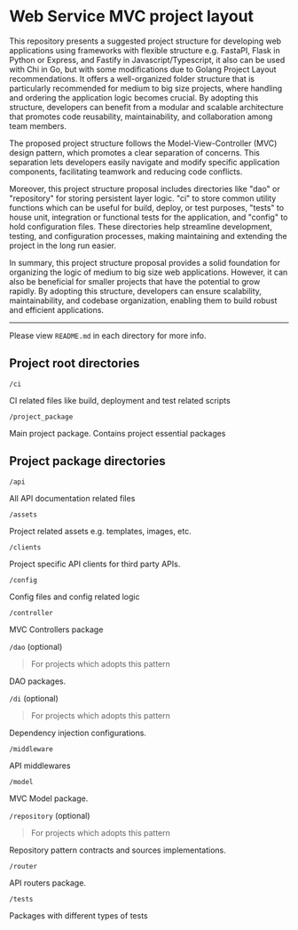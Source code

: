 
# Web Service MVC project layout

This repository presents a suggested project structure for developing web applications using frameworks with flexible structure e.g. FastaPI, Flask in Python or Express, and Fastify in Javascript/Typescript, it also can be used with Chi in Go, but with some modifications due to Golang Project Layout recommendations. It offers a well-organized folder structure that is particularly recommended for medium to big size projects, where handling and ordering the application logic becomes crucial. By adopting this structure, developers can benefit from a modular and scalable architecture that promotes code reusability, maintainability, and collaboration among team members.

The proposed project structure follows the Model-View-Controller (MVC) design pattern, which promotes a clear separation of concerns.  This separation lets developers easily navigate and modify specific application components, facilitating teamwork and reducing code conflicts.

Moreover, this project structure proposal includes directories like "dao" or "repository" for storing persistent layer logic. "ci" to store common utility functions which can be useful for build, deploy, or test purposes, "tests" to house unit, integration or functional tests for the application, and "config" to hold configuration files. These directories help streamline development, testing, and configuration processes, making maintaining and extending the project in the long run easier.

In summary, this project structure proposal provides a solid foundation for organizing the logic of medium to big size web applications. However, it can also be beneficial for smaller projects that have the potential to grow rapidly. By adopting this structure, developers can ensure scalability, maintainability, and codebase organization, enabling them to build robust and efficient applications.

---

Please view `README.md` in each directory for more info.

## Project root directories

`/ci`

CI related files like build, deployment and test related scripts

`/project_package`

Main project package. Contains project essential packages

## Project package directories

`/api`

All API documentation related files

`/assets`

Project related assets e.g. templates, images, etc.

`/clients`

Project specific API clients for third party APIs.

`/config`

Config files and config related logic

`/controller`

MVC Controllers package
 
`/dao` (optional)

> For projects which adopts this pattern

 DAO packages. 

`/di` (optional)

> For projects which adopts this pattern

Dependency injection configurations. 

`/middleware`

API middlewares

`/model`

MVC Model package.

`/repository` (optional)

> For projects which adopts this pattern

Repository pattern contracts and sources implementations.

`/router`

API routers package.

`/tests`

Packages with different types of tests